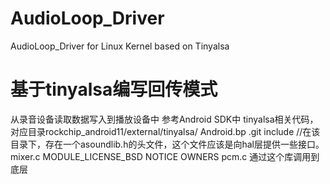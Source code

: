 # AudioLoop_Driver
AudioLoop_Driver for Linux Kernel based on Tinyalsa

# 基于tinyalsa编写回传模式
从录音设备读取数据写入到播放设备中
参考Android SDK中 tinyalsa相关代码，
对应目录rockchip_android11/external/tinyalsa/
Android.bp
.git
include  //在该目录下，存在一个asoundlib.h的头文件，这个文件应该是向hal层提供一些接口。
mixer.c
MODULE_LICENSE_BSD
NOTICE
OWNERS
pcm.c    通过这个库调用到底层